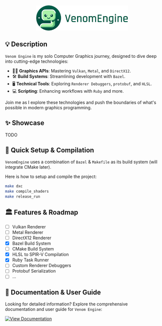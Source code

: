 
<p align="center">
  <img src="docs/icons/VenomEngineBanner.png" alt="Venom Engine Logo" width="300">
</p>

## 💡 Description

`Venom Engine` is my solo Computer Graphics journey, designed to dive deep into cutting-edge technologies:

- 🧑‍💻️ **Graphics APIs**: Mastering `Vulkan`, `Metal`, and `DirectX12`.
- 🛠️ **Build Systems**: Streamlining development with `Bazel`.
- 🖥️ **Technical Tools**: Exploring `Renderer Debuggers`, `protobuf`, and `HLSL`.
- 💻 **Scripting**: Enhancing workflows with `Ruby` and more.

Join me as I explore these technologies and push the boundaries of what's possible in modern graphics programming.

## ✨ Showcase

TODO

## 🚀 Quick Setup & Compilation

`VenomEngine` uses a combination of `Bazel` & `Makefile` as its build system (will integrate CMake later). 

Here is how to setup and compile the project:

```bash
make dxc
make compile_shaders
make release_run
```

## 🏛️ Features & Roadmap

- [ ] Vulkan Renderer
- [ ] Metal Renderer
- [ ] DirectX12 Renderer
- [x] Bazel Build System
- [ ] CMake Build System
- [x] HLSL to SPIR-V Compilation
- [x] Ruby Task Runner
- [ ] Custom Renderer Debuggers
- [ ] Protobuf Serialization
- [ ] ...

## 📖 Documentation & User Guide

Looking for detailed information? Explore the comprehensive documentation and user guide for `Venom Engine`:

[![View Documentation](https://img.shields.io/badge/View-Documentation-blue?style=for-the-badge&logo=read-the-docs)](https://kevinpruvost.github.io/VenomEngine/html/index.html)